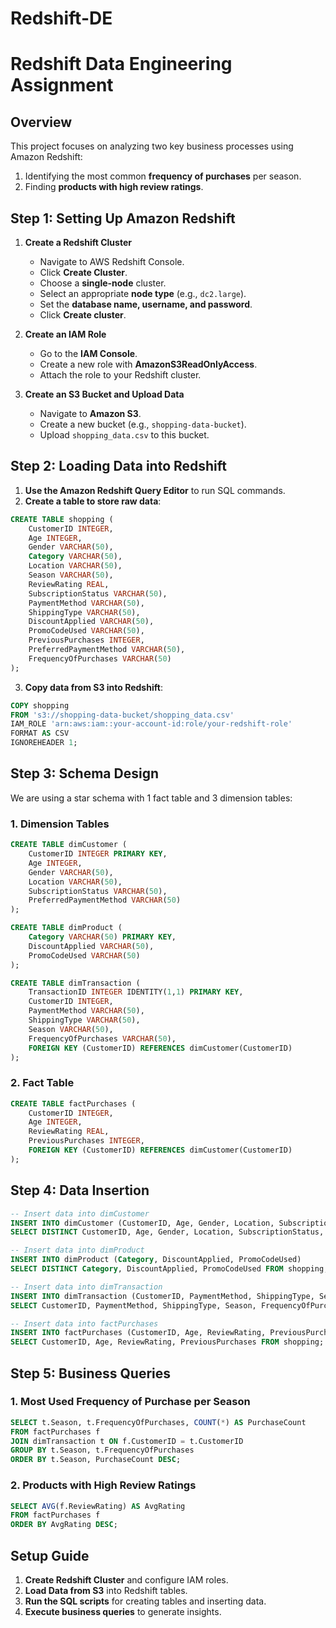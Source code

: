 # Redshift-DE
# Redshift Data Engineering Assignment

## Overview
This project focuses on analyzing two key business processes using Amazon Redshift:
1. Identifying the most common **frequency of purchases** per season.
2. Finding **products with high review ratings**.

## Step 1: Setting Up Amazon Redshift
1. **Create a Redshift Cluster**
   - Navigate to AWS Redshift Console.
   - Click **Create Cluster**.
   - Choose a **single-node** cluster.
   - Select an appropriate **node type** (e.g., `dc2.large`).
   - Set the **database name, username, and password**.
   - Click **Create cluster**.

2. **Create an IAM Role**
   - Go to the **IAM Console**.
   - Create a new role with **AmazonS3ReadOnlyAccess**.
   - Attach the role to your Redshift cluster.

3. **Create an S3 Bucket and Upload Data**
   - Navigate to **Amazon S3**.
   - Create a new bucket (e.g., `shopping-data-bucket`).
   - Upload `shopping_data.csv` to this bucket.

## Step 2: Loading Data into Redshift
1. **Use the Amazon Redshift Query Editor** to run SQL commands.
2. **Create a table to store raw data**:
```sql
CREATE TABLE shopping (
    CustomerID INTEGER,
    Age INTEGER,
    Gender VARCHAR(50),
    Category VARCHAR(50),
    Location VARCHAR(50),
    Season VARCHAR(50),
    ReviewRating REAL,
    SubscriptionStatus VARCHAR(50),
    PaymentMethod VARCHAR(50),
    ShippingType VARCHAR(50),
    DiscountApplied VARCHAR(50),
    PromoCodeUsed VARCHAR(50),
    PreviousPurchases INTEGER,
    PreferredPaymentMethod VARCHAR(50),
    FrequencyOfPurchases VARCHAR(50)
);
```
3. **Copy data from S3 into Redshift**:
```sql
COPY shopping
FROM 's3://shopping-data-bucket/shopping_data.csv'
IAM_ROLE 'arn:aws:iam::your-account-id:role/your-redshift-role'
FORMAT AS CSV
IGNOREHEADER 1;
```

## Step 3: Schema Design
We are using a star schema with 1 fact table and 3 dimension tables:

### **1. Dimension Tables**
```sql
CREATE TABLE dimCustomer (
    CustomerID INTEGER PRIMARY KEY,
    Age INTEGER,
    Gender VARCHAR(50),
    Location VARCHAR(50),
    SubscriptionStatus VARCHAR(50),
    PreferredPaymentMethod VARCHAR(50)
);

CREATE TABLE dimProduct (
    Category VARCHAR(50) PRIMARY KEY,
    DiscountApplied VARCHAR(50),
    PromoCodeUsed VARCHAR(50)
);

CREATE TABLE dimTransaction (
    TransactionID INTEGER IDENTITY(1,1) PRIMARY KEY,
    CustomerID INTEGER,
    PaymentMethod VARCHAR(50),
    ShippingType VARCHAR(50),
    Season VARCHAR(50),
    FrequencyOfPurchases VARCHAR(50),
    FOREIGN KEY (CustomerID) REFERENCES dimCustomer(CustomerID)
);
```

### **2. Fact Table**
```sql
CREATE TABLE factPurchases (
    CustomerID INTEGER,
    Age INTEGER,
    ReviewRating REAL,
    PreviousPurchases INTEGER,
    FOREIGN KEY (CustomerID) REFERENCES dimCustomer(CustomerID)
);
```

## Step 4: Data Insertion
```sql
-- Insert data into dimCustomer
INSERT INTO dimCustomer (CustomerID, Age, Gender, Location, SubscriptionStatus, PreferredPaymentMethod)
SELECT DISTINCT CustomerID, Age, Gender, Location, SubscriptionStatus, PreferredPaymentMethod FROM shopping;

-- Insert data into dimProduct
INSERT INTO dimProduct (Category, DiscountApplied, PromoCodeUsed)
SELECT DISTINCT Category, DiscountApplied, PromoCodeUsed FROM shopping;

-- Insert data into dimTransaction
INSERT INTO dimTransaction (CustomerID, PaymentMethod, ShippingType, Season, FrequencyOfPurchases)
SELECT CustomerID, PaymentMethod, ShippingType, Season, FrequencyOfPurchases FROM shopping;

-- Insert data into factPurchases
INSERT INTO factPurchases (CustomerID, Age, ReviewRating, PreviousPurchases)
SELECT CustomerID, Age, ReviewRating, PreviousPurchases FROM shopping;
```

## Step 5: Business Queries
### **1. Most Used Frequency of Purchase per Season**
```sql
SELECT t.Season, t.FrequencyOfPurchases, COUNT(*) AS PurchaseCount
FROM factPurchases f
JOIN dimTransaction t ON f.CustomerID = t.CustomerID
GROUP BY t.Season, t.FrequencyOfPurchases
ORDER BY t.Season, PurchaseCount DESC;
```

### **2. Products with High Review Ratings**
```sql
SELECT AVG(f.ReviewRating) AS AvgRating
FROM factPurchases f
ORDER BY AvgRating DESC;
```


## Setup Guide
1. **Create Redshift Cluster** and configure IAM roles.
2. **Load Data from S3** into Redshift tables.
3. **Run the SQL scripts** for creating tables and inserting data.
4. **Execute business queries** to generate insights.



